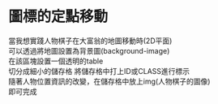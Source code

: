 # 圖標的定點移動
當我想實踐人物棋子在大富翁的地圖移動時(2D平面)  
可以透過將地圖設置為背景圖(background-image)  
在該區塊設置一個透明的table   
切分成細小的儲存格 將儲存格中打上ID或CLASS進行標示  
隨著人物位置資訊的改變，在儲存格中放上img(人物棋子的圖像)  
即可完成  